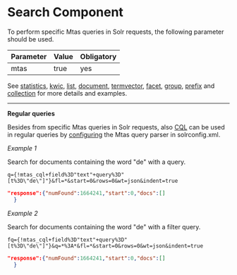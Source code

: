 # Search Component

To perform specific Mtas queries in Solr requests, the following parameter should be used.

| Parameter   |  Value | Obligatory  |
|-------------|--------|-------------|
| mtas        | true   | yes         |

See [statistics](search_component_stats.html), 
[kwic](search_component_kwic.html), [list](search_component_list.html), [document](search_component_document.html), [termvector](search_component_termvector.html), [facet](search_component_facet.html), [group](search_component_group.html), [prefix](search_component_prefix.html) and [collection](search_component_collection.html) for more details and examples.

---

**Regular queries**

Besides from specific Mtas queries in Solr requests, also [CQL](search_cql.html) can be used in regular queries by [configuring](search_configuration.html) the Mtas query parser in solrconfig.xml. 

*Example 1*

Search for documents containing the word "de" with a query.

`q={!mtas_cql+field%3D"text"+query%3D"[t%3D\"de\"]"}&fl=*&start=0&rows=0&wt=json&indent=true`

``` json
"response":{"numFound":1664241,"start":0,"docs":[]
  }
```

*Example 2*

Search for documents containing the word "de" with a filter query.

`fq={!mtas_cql+field%3D"text"+query%3D"[t%3D\"de\"]"}&q=*%3A*&fl=*&start=0&rows=0&wt=json&indent=true`

``` json
"response":{"numFound":1664241,"start":0,"docs":[]
  }
```



